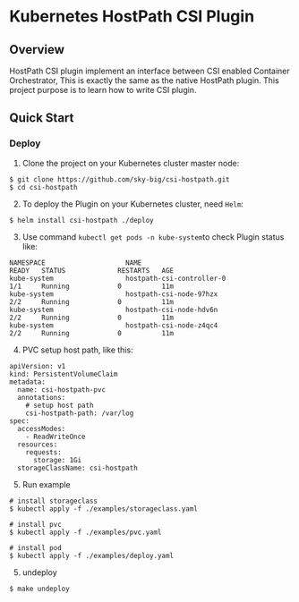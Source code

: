 # Kubernetes HostPath CSI Plugin

## Overview

HostPath CSI plugin implement an interface between CSI enabled Container Orchestrator, This is exactly the same as the native HostPath plugin.
This project purpose is to learn how to write CSI plugin.

## Quick Start

### Deploy

1. Clone the project on your Kubernetes cluster master node:
```
$ git clone https://github.com/sky-big/csi-hostpath.git
$ cd csi-hostpath
```

2. To deploy the Plugin on your Kubernetes cluster, need ` Helm `:
```
$ helm install csi-hostpath ./deploy
```

3. Use command ```kubectl get pods -n kube-system```to check Plugin status like:
```
NAMESPACE                    NAME                                                     READY   STATUS             RESTARTS   AGE
kube-system                  hostpath-csi-controller-0                                1/1     Running            0          11m
kube-system                  hostpath-csi-node-97hzx                                  2/2     Running            0          11m
kube-system                  hostpath-csi-node-hdv6n                                  2/2     Running            0          11m
kube-system                  hostpath-csi-node-z4qc4                                  2/2     Running            0          11m
```

4. PVC setup host path, like this:
```
apiVersion: v1
kind: PersistentVolumeClaim
metadata:
  name: csi-hostpath-pvc
  annotations:
    # setup host path
    csi-hostpath-path: /var/log
spec:
  accessModes:
    - ReadWriteOnce
  resources:
    requests:
      storage: 1Gi
  storageClassName: csi-hostpath
```

5. Run example
```
# install storageclass
$ kubectl apply -f ./examples/storageclass.yaml

# install pvc
$ kubectl apply -f ./examples/pvc.yaml

# install pod
$ kubectl apply -f ./examples/deploy.yaml
```

5. undeploy
```
$ make undeploy
```
